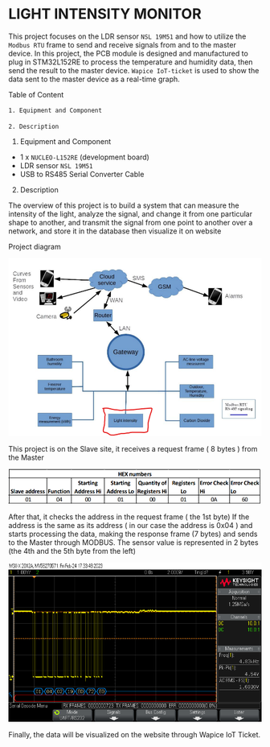 # LIGHT INTENSITY MONITOR
This project focuses on the LDR sensor `NSL 19M51` and how to utilize the `Modbus RTU` frame to send and receive signals from and to the master device. In this project, the PCB module is designed and manufactured to plug in STM32L152RE to process the temperature and humidity data, then send the result to the master device. `Wapice IoT-ticket` is used to show the data sent to the master device as a real-time graph.




Table of Content  
	
	1. Equipment and Component  
	
	2. Description 


	
	
1. Equipment and Component

* 1 x `NUCLEO-L152RE` (development board)
* LDR sensor `NSL 19M51`
* USB to RS485 Serial Converter Cable


2. Description

The overview of this project is to build a system that can measure the intensity of the light, analyze the signal, and change it from one particular shape to another, and transmit the signal from one point to another over a network, and store it in the database then visualize it on website

Project diagram 

![diagram](https://github.com/ThinhLe279/Light_Intensity_Monitor/blob/main/pictures/project_diagram.png)

This project is on the Slave site, it receives a request frame ( 8 bytes ) from the Master 

![request_frame](https://github.com/ThinhLe279/Light_Intensity_Monitor/blob/main/pictures/request_frame.png)

After that, it checks the address in the request frame ( the 1st byte) If the address is the same as its address ( in our case the address is 0x04 ) and starts processing the data, making the response frame (7 bytes) and sends to the Master through MODBUS. The sensor value is represented in 2 bytes (the 4th and the 5th byte from the left)

![respond](https://github.com/ThinhLe279/Light_Intensity_Monitor/blob/main/pictures/respond_frame.png)

Finally, the data will be visualized on the website through Wapice IoT Ticket.




